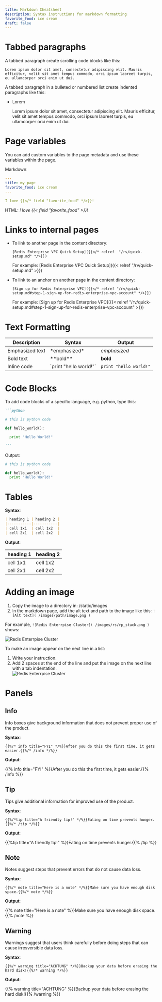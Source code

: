 ```yaml
---
title: Markdown Cheatsheet
description: Syntax instructions for markdown formatting
favorite_food: ice cream
draft: false
---
```

# Tabbed paragraphs

A tabbed paragraph create scrolling code blocks like this:

    Lorem ipsum dolor sit amet, consectetur adipiscing elit. Mauris efficitur, velit sit amet tempus commodo, orci ipsum laoreet turpis, eu ullamcorper orci enim ut dui.

A tabbed paragraph in a bulleted or numbered list create indented paragraphs like this:

* Lorem

    Lorem ipsum dolor sit amet, consectetur adipiscing elit. Mauris efficitur, velit sit amet tempus commodo, orci ipsum laoreet turpis, eu ullamcorper orci enim ut dui.

# Page variables

You can add custom variables to the page metadata and use these variables within the page.

Markdown:
```yaml
---
title: my page
favorite_food: ice cream
---

I love {{</* field "favorite_food" */>}}!
```

HTML: *I love {{< field "favorite_food" >}}!*

# Links to internal pages

* To link to another page in the content directory:

    `[Redis Enterprise VPC Quick Setup]({{</* relref  "/rv/quick-setup.md" */>}})`

    For example: [Redis Enterprise VPC Quick Setup]({{< relref  "/rv/quick-setup.md" >}})

* To link to an anchor on another page in the content directory:

    `[Sign up for Redis Enterprise VPC]({{</* relref "/rv/quick-setup.md#step-1-sign-up-for-redis-enterprise-vpc-account" */>}})`

    For example: [Sign up for Redis Enterprise VPC]({{< relref "/rv/quick-setup.md#step-1-sign-up-for-redis-enterprise-vpc-account" >}})

# Text Formatting

| **Description** | **Syntax** | **Output** |
|-------------|----------------|-------------
| Emphasized text | \*emphasized\* | *emphasized* |
| Bold text | \*\*bold\*\* | **bold** |
| Inline code | \`print "hello world!"\` | `print "hello world!"` |

# Code Blocks

To add code blocks of a specific language, e.g. python, type this:

~~~md
```python

# this is python code

def hello_world():

  print "Hello World!"

```
~~~

Output:

```python
# this is python code

def hello_world():
  print "Hello World!"
```

# Tables

**Syntax**:

```md
| heading 1 | heading 2 |
|-----------|-----------|
| cell 1x1  | cell 1x2  |
| cell 2x1  | cell 2x2  |
```

**Output**:

| heading 1 | heading 2 |
|-----------|-----------|
| cell 1x1  | cell 1x2  |
| cell 2x1  | cell 2x2  |

# Adding an image

1. Copy the image to a directory in: /static/images
1. In the markdown page, add the alt text and path to the image like this:
`![Alt text]( /images/path/image.png )
`

For example, `![Redis Enterrpise Cluster]( /images/rs/rp_stack.png )` shows:

![Redis Enterrpise Cluster]( /images/rs/rp_stack.png )

To make an image appear on the next line in a list:

1. Write your instruction.
2. Add 2 spaces at the end of the line and put the image on the next line with a tab indentation.  
    ![Redis Enterrpise Cluster]( /images/rs/rp_stack.png )

# Panels

## Info

Info boxes give background information that does not prevent proper use of the product.

**Syntax**:

` {{%/* info title="FYI" */%}}After you do this the first time, it gets easier.{{%/* /info */%}} `

**Output**:

{{% info title="FYI" %}}After you do this the first time, it gets easier.{{% /info %}}

## Tip

Tips give additional information for improved use of the product.

**Syntax**:

` {{%/*tip title="A friendly tip!" */%}}Eating on time prevents hunger.{{%/* /tip */%}} `

**Output**:

{{%tip title="A friendly tip!" %}}Eating on time prevents hunger.{{% /tip %}}

## Note

Notes suggest steps that prevent errors that do not cause data loss.

**Syntax**:

` {{%/* note title="Here is a note" */%}}Make sure you have enough disk space.{{%/* note */%}} `

**Output**:

{{% note title="Here is a note" %}}Make sure you have enough disk space.{{% /note %}}

## Warning

Warnings suggest that users think carefully before doing steps that can cause irresversible data loss.

**Syntax**:

` {{%/* warning title="ACHTUNG" */%}}Backup your data before erasing the hard disk!{{%/* warning */%}} `

**Output**:

{{% warning title="ACHTUNG" %}}Backup your data before erasing the hard disk!{{% /warning %}}
